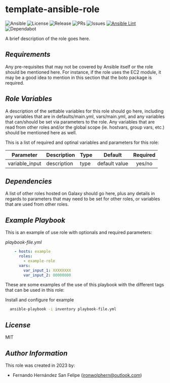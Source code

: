 # **template-ansible-role**

![Ansible](https://img.shields.io/badge/ansible-%231A1918.svg?style=flat&logo=ansible&logoColor=white)
![License](https://badgen.net/github/license/ironwolphern/template-ansible-role)
![Release](https://badgen.net/github/release/ironwolphern/template-ansible-role)
![PRs](https://badgen.net/github/prs/ironwolphern/template-ansible-role)
![Issues](https://badgen.net/github/issues/ironwolphern/template-ansible-role)
[![Ansible Lint](https://github.com/ironwolphern/template-ansible-role/actions/workflows/ansible-lint.yml/badge.svg?event=pull_request)](https://github.com/ironwolphern/template-ansible-role/actions/workflows/ansible-lint.yml)
![Dependabot](https://badgen.net/github/dependabot/ironwolphern/template-ansible-role)

A brief description of the role goes here.

## *Requirements*

Any pre-requisites that may not be covered by Ansible itself or the role should be mentioned here. For instance, if the role uses the EC2 module, it may be a good idea to mention in this section that the boto package is required.

## *Role Variables*

A description of the settable variables for this role should go here, including any variables that are in defaults/main.yml, vars/main.yml, and any variables that can/should be set via parameters to the role. Any variables that are read from other roles and/or the global scope (ie. hostvars, group vars, etc.) should be mentioned here as well.

This is a list of required and optinal variables and parameters for this role:

| **Parameter**                  | **Description**            | **Type** |     **Default**     |**Required**|
|--------------------------------|----------------------------|----------|:-------------------:|:----------:|
| variable_input        | description             |  type  | default value          |     yes/no     |

## *Dependencies*

A list of other roles hosted on Galaxy should go here, plus any details in regards to parameters that may need to be set for other roles, or variables that are used from other roles.

## *Example Playbook*

This is an example of use role with optionals and required parameters:

*playbook-file.yml*
```yaml
    - hosts: example
      roles:
        - example-role
      vars:
        var_input_1: XXXXXXXX
        var_input_2: 00000000
```

These are some examples of the use of this playbook with the different tags that can be used in this role:

Install and configure for example
```bash
  ansible-playbook -i inventory playbook-file.yml
```
## *License*

MIT

## *Author Information*

This role was created in 2023 by:

- Fernando Hernández San Felipe (ironwolphern@outlook.com)
